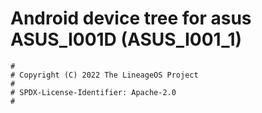 # Android device tree for asus ASUS_I001D (ASUS_I001_1)

```
#
# Copyright (C) 2022 The LineageOS Project
#
# SPDX-License-Identifier: Apache-2.0
#
```
